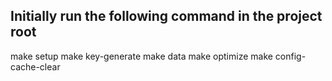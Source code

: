 ## Initially run the following command in the project root

make setup
make key-generate
make data
make optimize
make config-cache-clear


